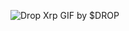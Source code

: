 ![Drop Xrp GIF by $DROP](https://github.com/user-attachments/assets/739bb9b9-e3d4-4d37-9d2c-80fe5bd86d5e)
